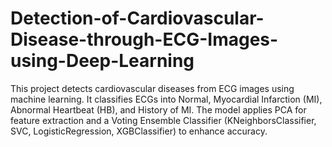 # Detection-of-Cardiovascular-Disease-through-ECG-Images-using-Deep-Learning
This project detects cardiovascular diseases from ECG images using machine learning. It classifies ECGs into Normal, Myocardial Infarction (MI), Abnormal Heartbeat (HB), and History of MI. The model applies PCA for feature extraction and a Voting Ensemble Classifier (KNeighborsClassifier, SVC, LogisticRegression, XGBClassifier) to enhance accuracy.
